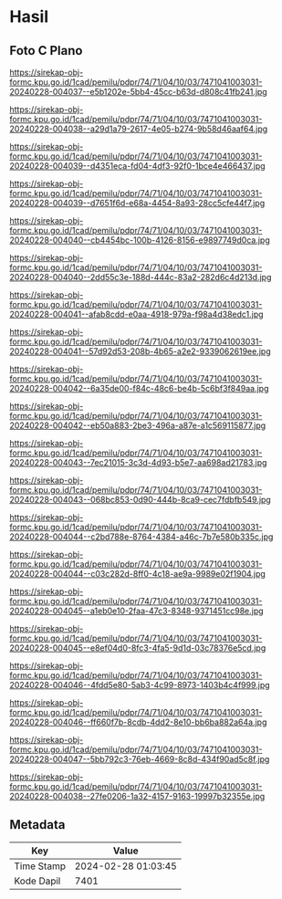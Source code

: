 # Hasil

## Foto C Plano

https://sirekap-obj-formc.kpu.go.id/1cad/pemilu/pdpr/74/71/04/10/03/7471041003031-20240228-004037--e5b1202e-5bb4-45cc-b63d-d808c41fb241.jpg

https://sirekap-obj-formc.kpu.go.id/1cad/pemilu/pdpr/74/71/04/10/03/7471041003031-20240228-004038--a29d1a79-2617-4e05-b274-9b58d46aaf64.jpg

https://sirekap-obj-formc.kpu.go.id/1cad/pemilu/pdpr/74/71/04/10/03/7471041003031-20240228-004039--d4351eca-fd04-4df3-92f0-1bce4e466437.jpg

https://sirekap-obj-formc.kpu.go.id/1cad/pemilu/pdpr/74/71/04/10/03/7471041003031-20240228-004039--d7651f6d-e68a-4454-8a93-28cc5cfe44f7.jpg

https://sirekap-obj-formc.kpu.go.id/1cad/pemilu/pdpr/74/71/04/10/03/7471041003031-20240228-004040--cb4454bc-100b-4126-8156-e9897749d0ca.jpg

https://sirekap-obj-formc.kpu.go.id/1cad/pemilu/pdpr/74/71/04/10/03/7471041003031-20240228-004040--2dd55c3e-188d-444c-83a2-282d6c4d213d.jpg

https://sirekap-obj-formc.kpu.go.id/1cad/pemilu/pdpr/74/71/04/10/03/7471041003031-20240228-004041--afab8cdd-e0aa-4918-979a-f98a4d38edc1.jpg

https://sirekap-obj-formc.kpu.go.id/1cad/pemilu/pdpr/74/71/04/10/03/7471041003031-20240228-004041--57d92d53-208b-4b65-a2e2-9339062619ee.jpg

https://sirekap-obj-formc.kpu.go.id/1cad/pemilu/pdpr/74/71/04/10/03/7471041003031-20240228-004042--6a35de00-f84c-48c6-be4b-5c6bf3f849aa.jpg

https://sirekap-obj-formc.kpu.go.id/1cad/pemilu/pdpr/74/71/04/10/03/7471041003031-20240228-004042--eb50a883-2be3-496a-a87e-a1c569115877.jpg

https://sirekap-obj-formc.kpu.go.id/1cad/pemilu/pdpr/74/71/04/10/03/7471041003031-20240228-004043--7ec21015-3c3d-4d93-b5e7-aa698ad21783.jpg

https://sirekap-obj-formc.kpu.go.id/1cad/pemilu/pdpr/74/71/04/10/03/7471041003031-20240228-004043--068bc853-0d90-444b-8ca9-cec7fdbfb549.jpg

https://sirekap-obj-formc.kpu.go.id/1cad/pemilu/pdpr/74/71/04/10/03/7471041003031-20240228-004044--c2bd788e-8764-4384-a46c-7b7e580b335c.jpg

https://sirekap-obj-formc.kpu.go.id/1cad/pemilu/pdpr/74/71/04/10/03/7471041003031-20240228-004044--c03c282d-8ff0-4c18-ae9a-9989e02f1904.jpg

https://sirekap-obj-formc.kpu.go.id/1cad/pemilu/pdpr/74/71/04/10/03/7471041003031-20240228-004045--a1eb0e10-2faa-47c3-8348-9371451cc98e.jpg

https://sirekap-obj-formc.kpu.go.id/1cad/pemilu/pdpr/74/71/04/10/03/7471041003031-20240228-004045--e8ef04d0-8fc3-4fa5-9d1d-03c78376e5cd.jpg

https://sirekap-obj-formc.kpu.go.id/1cad/pemilu/pdpr/74/71/04/10/03/7471041003031-20240228-004046--4fdd5e80-5ab3-4c99-8973-1403b4c4f999.jpg

https://sirekap-obj-formc.kpu.go.id/1cad/pemilu/pdpr/74/71/04/10/03/7471041003031-20240228-004046--ff660f7b-8cdb-4dd2-8e10-bb6ba882a64a.jpg

https://sirekap-obj-formc.kpu.go.id/1cad/pemilu/pdpr/74/71/04/10/03/7471041003031-20240228-004047--5bb792c3-76eb-4669-8c8d-434f90ad5c8f.jpg

https://sirekap-obj-formc.kpu.go.id/1cad/pemilu/pdpr/74/71/04/10/03/7471041003031-20240228-004038--27fe0206-1a32-4157-9163-19997b32355e.jpg


## Metadata

| Key        | Value               |
| ---------- | ------------------- |
| Time Stamp | 2024-02-28 01:03:45 |
| Kode Dapil | 7401                |



